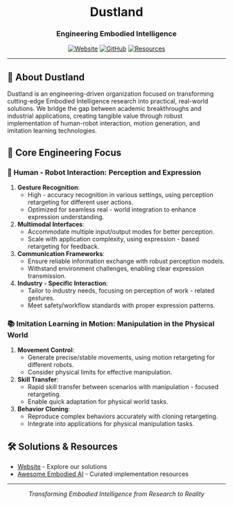 <div align="center">
  
# Dustland

### Engineering Embodied Intelligence

[![Website](https://img.shields.io/badge/Website-dustland.ai-E6B17E?style=for-the-badge)](https://dustland.ai)
[![GitHub](https://img.shields.io/badge/GitHub-Dustland-2C3E50?style=for-the-badge&logo=github)](https://github.com/dustland)
[![Resources](https://img.shields.io/badge/Resources-Awesome%20Embodied%20AI-D35400?style=for-the-badge)](https://github.com/dustland/awesome-embodied-ai)

---

</div>

## 🤖 About Dustland

Dustland is an engineering-driven organization focused on transforming cutting-edge Embodied Intelligence research into practical, real-world solutions. We bridge the gap between academic breakthroughs and industrial applications, creating tangible value through robust implementation of human-robot interaction, motion generation, and imitation learning technologies.

## 🌟 Core Engineering Focus

### 👥 Human - Robot Interaction: Perception and Expression

1. **Gesture Recognition**:
    - High - accuracy recognition in various settings, using perception retargeting for different user actions.
    - Optimized for seamless real - world integration to enhance expression understanding.
2. **Multimodal Interfaces**:
    - Accommodate multiple input/output modes for better perception.
    - Scale with application complexity, using expression - based retargeting for feedback.
3. **Communication Frameworks**:
    - Ensure reliable information exchange with robust perception models.
    - Withstand environment challenges, enabling clear expression transmission.
4. **Industry - Specific Interaction**:
    - Tailor to industry needs, focusing on perception of work - related gestures.
    - Meet safety/workflow standards with proper expression patterns.

### 📚 Imitation Learning in Motion: Manipulation in the Physical World

1. **Movement Control**:
    - Generate precise/stable movements, using motion retargeting for different robots.
    - Consider physical limits for effective manipulation.
2. **Skill Transfer**:
    - Rapid skill transfer between scenarios with manipulation - focused retargeting.
    - Enable quick adaptation for physical world tasks.
3. **Behavior Cloning**:
    - Reproduce complex behaviors accurately with cloning retargeting.
    - Integrate into applications for physical manipulation tasks.

## 🛠️ Solutions & Resources

- [Website](https://dustland.ai) - Explore our solutions
- [Awesome Embodied AI](https://github.com/dustland/awesome-embodied-ai) - Curated implementation resources

<div align="center">

---

<i>Transforming Embodied Intelligence from Research to Reality</i>

</div>
